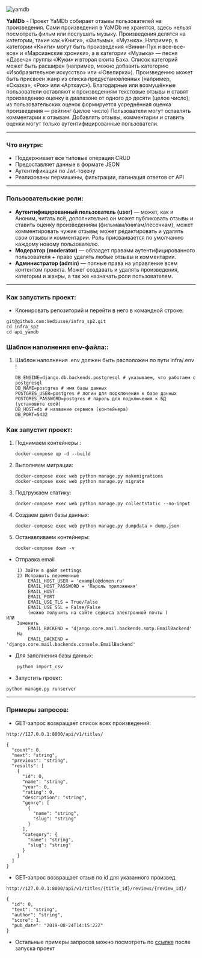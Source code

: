  
![yamdb](https://github.com/github/docs/actions/workflows/yamdb_workflow.yml/badge.svg)

**YaMDb** - Проект YaMDb собирает отзывы пользователей на произведения. Сами произведения в YaMDb не хранятся, здесь нельзя посмотреть фильм или послушать музыку.
Произведения делятся на категории, такие как «Книги», «Фильмы», «Музыка». Например, в категории «Книги» могут быть произведения «Винни-Пух и все-все-все» и «Марсианские хроники», а в категории «Музыка» — песня «Давеча» группы «Жуки» и вторая сюита Баха. Список категорий может быть расширен (например, можно добавить категорию «Изобразительное искусство» или «Ювелирка»). 
Произведению может быть присвоен жанр из списка предустановленных (например, «Сказка», «Рок» или «Артхаус»).
Благодарные или возмущённые пользователи оставляют к произведениям текстовые отзывы и ставят произведению оценку в диапазоне от одного до десяти (целое число); из пользовательских оценок формируется усреднённая оценка произведения — рейтинг (целое число)
Пользователи могут оставлять комментарии к отзывам.
Добавлять отзывы, комментарии и ставить оценки могут только аутентифицированные пользователи.
___
### **Что внутри**:
* Поддерживает все типовые операции CRUD
* Предоставляет данные в формате JSON
* Аутентификация по Jwt-токену
* Реализованы пермишены, фильтрации, пагинация ответов от API
___

### **Пользовательские роли**:
* **Аутентифицированный пользователь (user)** — может, как и Аноним, читать всё, дополнительно он может публиковать отзывы и ставить оценку произведениям (фильмам/книгам/песенкам), может комментировать чужие отзывы; может редактировать и удалять свои отзывы и комментарии. Роль присваивается по умолчанию каждому новому пользователю.
* **Модератор (moderator)** — облаадет правами аутентифицированного пользователя + право удалять любые отзывы и комментарии.
* **Администратор (admin)** — полные права на управление всем контентом проекта. Может создавать и удалять произведения, категории и жанры, а так же назначать роли пользователям.

___
### **Как запустить проект**:

* Клонировать репозиторий и перейти в него в командной строке:
```
git@github.com:Vediusse/infra_sp2.git
cd infra_sp2
cd api_yamdb
```

### **Шаблон наполнения env-файла:**:
1) Шаблон наполнения .env должен быть расположен по пути infra/.env !
    ```
   DB_ENGINE=django.db.backends.postgresql # указываем, что работаем с postgresql
   DB_NAME=postgres # имя базы данных
   POSTGRES_USER=postgres # логин для подключения к базе данных
   POSTGRES_PASSWORD=postgres # пароль для подключения к БД (установите свой)
   DB_HOST=db # название сервиса (контейнера)
   DB_PORT=5432
   ```


### **Как запустит проект**:
1) Поднимаем контейнеры :
   ```
   docker-compose up -d --build
   ```
2) Выполняем миграции:
   ```
   docker-compose exec web python manage.py makemigrations
   docker-compose exec web python manage.py migrate
   ```
3) Подгружаем статику:
   ```
   docker-compose exec web python manage.py collectstatic --no-input
   ```
4) Создаем дамп базы данных:
   ```
   docker-compose exec web python manage.py dumpdata > dump.json
   ```
5) Останавливаем контейнеры: 
   ```
   docker-compose down -v
   ```
* Отправка email 
```
    1) Зайти в файл settings
    2) Исправить переменные
        EMAIL_HOST_USER = 'example@domen.ru'
        EMAIL_HOST_PASSWORD = 'Пароль приложения'
        EMAIL_HOST 
        EMAIL_PORT 
        EMAIL_USE_TLS = True/False
        EMAIL_USE_SSL = False/False
        (можно получить на сайте сервиса электронной почты )
ИЛИ
    Заменить 
        EMAIL_BACKEND = 'django.core.mail.backends.smtp.EmailBackend'
    На
        EMAIL_BACKEND = 'django.core.mail.backends.console.EmailBackend'
```
* Для заполнения базы данных:
```
    python import_csv
```
* Запустить проект:
```
python manage.py runserver
```
___
### **Примеры запросов**:
* GET-запрос возвращает список всех произведений:
```
http://127.0.0.1:8000/api/v1/titles/
```
```
{
  "count": 0,
  "next": "string",
  "previous": "string",
  "results": [
    {
      "id": 0,
      "name": "string",
      "year": 0,
      "rating": 0,
      "description": "string",
      "genre": [
        {
          "name": "string",
          "slug": "string"
        }
      ],
      "category": {
        "name": "string",
        "slug": "string"
      }
    }
  ]
}
```
* GET-запрос возвращает отзыв по id для указанного произвед
```
http://127.0.0.1:8000/api/v1/titles/{title_id}/reviews/{review_id}/
```
```
{
  "id": 0,
  "text": "string",
  "author": "string",
  "score": 1,
  "pub_date": "2019-08-24T14:15:22Z"
}
```
* Остальные примеры запросов можно посмотреть по [ссылке](http://127.0.0.1:8000/redoc/) после запуска проект


